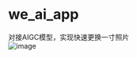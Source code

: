 # we_ai_app
对接AIGC模型，实现快速更换一寸照片   
![image](https://github.com/pli2014/we_ai_app/assets/6429799/935c2d9e-4839-4c0f-91e8-545615e379c0) 

